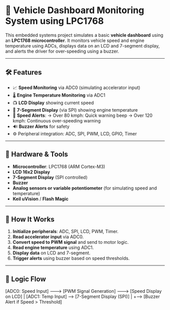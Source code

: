 # 🚗 Vehicle Dashboard Monitoring System using LPC1768

This embedded systems project simulates a basic **vehicle dashboard** using an **LPC1768 microcontroller**. It monitors vehicle speed and engine temperature using ADCs, displays data on an LCD and 7-segment display, and alerts the driver for over-speeding using a buzzer.

---

## 🛠️ Features

- 📈 **Speed Monitoring** via ADC0 (simulating accelerator input)
- 🌡️ **Engine Temperature Monitoring** via ADC1
- 📺 **LCD Display** showing current speed
- 🔢 **7-Segment Display** (via SPI) showing engine temperature
- 🎯 **Speed Alerts**:
  -> Over 80 kmph: Quick warning beep
  -> Over 120 kmph: Continuous over-speeding warning
- 🔊 **Buzzer Alerts** for safety
- ⚙️ Peripheral integration: ADC, SPI, PWM, LCD, GPIO, Timer

---

## 🔧 Hardware & Tools

- **Microcontroller**: LPC1768 (ARM Cortex-M3)
- **LCD 16x2 Display**
- **7-Segment Display** (SPI controlled)
- **Buzzer**
- **Analog sensors or variable potentiometer** (for simulating speed and temperature)
- **Keil uVision** / **Flash Magic**

---

## 🔄 How It Works

1. **Initialize peripherals**: ADC, SPI, LCD, PWM, Timer.
2. **Read accelerator input** via ADC0.
3. **Convert speed to PWM signal** and send to motor logic.
4. **Read engine temperature** using ADC1.
5. **Display data** on LCD and 7-segment.
6. **Trigger alerts** using buzzer based on speed thresholds.

---

## 🧠 Logic Flow

[ADC0: Speed Input] ---> [PWM Signal Generation] ---> [Speed Display on LCD]
                                                   |
[ADC1: Temp Input] --> [7-Segment Display (SPI)]   |
                                                   +--> [Buzzer Alert if Speed > Threshold]
